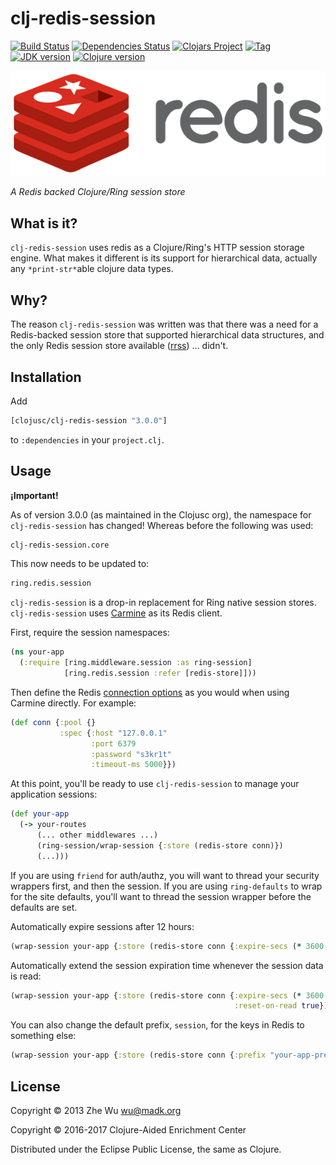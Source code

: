 clj-redis-session
=================

[![Build Status][travis-badge]][travis]
[![Dependencies Status][deps-badge]][deps]
[![Clojars Project][clojars-badge]][clojars]
[![Tag][tag-badge]][tag]
[![JDK version][jdk-v]](.travis.yml)
[![Clojure version][clojure-v]](project.clj)

[![Project Logo][logo]][logo-large]

*A Redis backed Clojure/Ring session store*


What is it?
-----------

`clj-redis-session` uses redis as a Clojure/Ring's HTTP session
storage engine. What makes it different is its support for
hierarchical data, actually any `*print-str*`able clojure data types.


Why?
----

The reason `clj-redis-session` was written was that there was a need for
a Redis-backed session store that supported hierarchical data structures,
and the only Redis session store available ([rrss][rrss]) ... didn't.


Installation
------------

Add
```clojure
[clojusc/clj-redis-session "3.0.0"]
```
to `:dependencies` in your `project.clj`.


Usage
-----

**¡Important!**

As of version 3.0.0 (as maintained in the Clojusc org), the
namespace for `clj-redis-session` has changed! Whereas before the
following was used:

```clj
clj-redis-session.core
```

This now needs to be updated to:

```clj
ring.redis.session
```


`clj-redis-session` is a drop-in replacement for Ring native session
stores. `clj-redis-session` uses [Carmine][carmine] as its Redis client.


First, require the session namespaces:

```clj
(ns your-app
  (:require [ring.middleware.session :as ring-session]
            [ring.redis.session :refer [redis-store]]))
```

Then define the Redis [connection options][redis conn opts] as you would when
using Carmine directly. For example:

```clj
(def conn {:pool {}
           :spec {:host "127.0.0.1"
                  :port 6379
                  :password "s3kr1t"
                  :timeout-ms 5000}})
```

At this point, you'll be ready to use `clj-redis-session` to manage your
application sessions:

```clj
(def your-app
  (-> your-routes
      (... other middlewares ...)
      (ring-session/wrap-session {:store (redis-store conn)})
      (...)))
```

If you are using `friend` for auth/authz, you will want to thread your security
wrappers first, and then the session. If you are using `ring-defaults` to wrap
for the site defaults, you'll want to thread the session wrapper before the
defaults are set.

Automatically expire sessions after 12 hours:

```clj
(wrap-session your-app {:store (redis-store conn {:expire-secs (* 3600 12)})})
```

Automatically extend the session expiration time whenever the session data is
read:

```clj
(wrap-session your-app {:store (redis-store conn {:expire-secs (* 3600 12)
                                                  :reset-on-read true})})
```

You can also change the default prefix, `session`, for the keys in Redis to
something else:

```clj
(wrap-session your-app {:store (redis-store conn {:prefix "your-app-prefix"})})
```


License
-------

Copyright © 2013 Zhe Wu <wu@madk.org>

Copyright © 2016-2017 Clojure-Aided Enrichment Center

Distributed under the Eclipse Public License, the same as Clojure.


[travis]: https://travis-ci.org/clojusc/clj-redis-session
[travis-badge]: https://travis-ci.org/clojusc/clj-redis-session.png?branch=dev
[logo]: resources/images/redis-logo-small.png
[logo-large]: resources/images/redis-logo.png
[rrss]: https://github.com/paraseba/rrss
[carmine]: https://github.com/ptaoussanis/carmine
[redis conn opts]: https://github.com/ptaoussanis/carmine/blob/master/src/taoensso/carmine.clj#L26
[deps]: http://jarkeeper.com/clojusc/clj-redis-session
[deps-badge]: http://jarkeeper.com/clojusc/clj-redis-session/status.svg
[tag-badge]: https://img.shields.io/github/tag/clojusc/clj-redis-session.svg
[tag]: https://github.com/clojusc/clj-redis-session/tags
[clojure-v]: https://img.shields.io/badge/clojure-1.8.0-blue.svg
[jdk-v]: https://img.shields.io/badge/jdk-1.7+-blue.svg
[clojars]: https://clojars.org/clojusc/clj-redis-session
[clojars-badge]: https://img.shields.io/clojars/v/clojusc/clj-redis-session.svg

